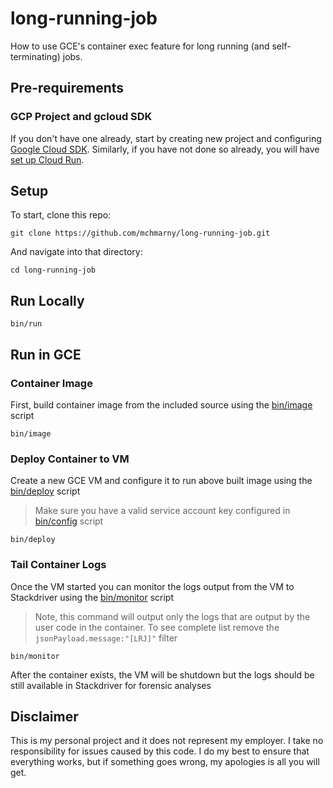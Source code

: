 # long-running-job

How to use GCE's container exec feature for long running (and self-terminating) jobs.

## Pre-requirements

### GCP Project and gcloud SDK

If you don't have one already, start by creating new project and configuring [Google Cloud SDK](https://cloud.google.com/sdk/docs/). Similarly, if you have not done so already, you will have [set up Cloud Run](https://cloud.google.com/run/docs/setup).


## Setup

To start, clone this repo:

```shell
git clone https://github.com/mchmarny/long-running-job.git
```

And navigate into that directory:

```shell
cd long-running-job
```


## Run Locally

```shell
bin/run
```

## Run in GCE

### Container Image

First, build container image from the included source using the [bin/image](bin/image) script

```shell
bin/image
```

### Deploy Container to VM

Create a new GCE VM and configure it to run above built image using the [bin/deploy](bin/deploy) script

> Make sure you have a valid service account key configured in [bin/config](bin/config) script

```shell
bin/deploy
```

### Tail Container Logs

Once the VM started you can monitor the logs output from the VM to Stackdriver using the [bin/monitor](bin/monitor) script

> Note, this command will output only the logs that are output by the user code in the container. To see complete list remove the `jsonPayload.message:"[LRJ]"` filter

```shell
bin/monitor
```

After the container exists, the VM will be shutdown but the logs should be still available in Stackdriver for forensic analyses

## Disclaimer

This is my personal project and it does not represent my employer. I take no responsibility for issues caused by this code. I do my best to ensure that everything works, but if something goes wrong, my apologies is all you will get.